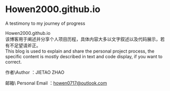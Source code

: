 # Howen2000.github.io  
A testimony to my journey of progress  

Howen2000.github.io  
该博客用于阐述并分享个人项目历程，具体内容大多以文字叙述以及代码展示，若有不足望请斧正。  
This blog is used to explain and share the personal project process, the specific content is mostly described in text and code display, if you want to correct.

作者\Author ：JIETAO ZHAO

邮箱\ Personal Email ：howen0717@outlook.com 
